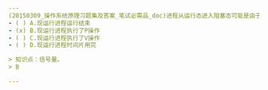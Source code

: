 ```yaml
---
(20150309_操作系统原理习题集及答案_笔试必需品_doc)进程从运行态进入阻塞态可能是由于﹎﹎﹎﹎.
- ( ) A.现运行进程运行结束 
- (x) B.现运行进程执行了P操作 
- ( ) C.现运行进程执行了V操作 
- ( ) D.现运行进程时间片用完

> 知识点：信号量。
> B

---
```

